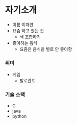 # 자기소개
- 이름 이파연
- 요즘 하고 있는 것
  - 색 조합하기
- 좋아하는 음식
  - 요즘은 음식을 별로 안 좋아함

### 취미
- 게임
  - 발로란트

### 기술 스택
- C
- java
- python